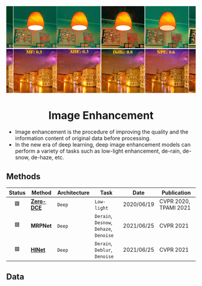 <div align="center">
<img width="800" src="data/image_enhancement.png">

Image Enhancement
=============================

</div>

- Image enhancement is the procedure of improving the quality and the information content of original data before processing.
- In the new era of deep learning, deep image enhancement models can perform a variety of tasks such as low-light enhancement, de-rain, de-snow, de-haze, etc.

## Methods

| Status | Method                      | Architecture | Task                                    | Date       | Publication                     |
|:------:|-----------------------------|--------------|-----------------------------------------|------------|---------------------------------|
|   🟩   | [**Zero-DCE**](zero_dce.md) | `Deep`       | `Low-light`                             | 2020/06/19 | CVPR&nbsp;2020, TPAMI&nbsp;2021 |
|   🟩   | **MRPNet**                  | `Deep`       | `Derain`, `Desnow`, `Dehaze`, `Denoise` | 2021/06/25 | CVPR&nbsp;2021                  |
|   🟩   | [**HINet**](hinet.md)       | `Deep`       | `Derain`, `Deblur`, `Denoise`           | 2021/06/25 | CVPR&nbsp;2021                  |

## Data
